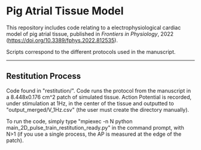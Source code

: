 # Pig Atrial Tissue Model
This repository includes code relating to a electrophysiological cardiac model of pig atrial tissue, published in _Frontiers in Physiology_, 2022 (https://doi.org/10.3389/fphys.2022.812535).

Scripts correspond to the different protocols used in the manuscript.

-----------------------------------------------------------------------------------------------------

## Restitution Process

Code found in "restitution/". Code runs the protocol from the manuscript in a 8.448x0.176 cm^2 patch of simulated tissue. Action Potential is recorded, under stimulation at 1Hz, in the center of the tissue and outputted to "output_merged/V_1Hz.csv" (the user must create the directory manually).

To run the code, simply type "mpiexec -n N python main_2D_pulse_train_restitution_ready.py" in the command prompt, with N>1 (if you use a single process, the AP is measured at the edge of the patch).
